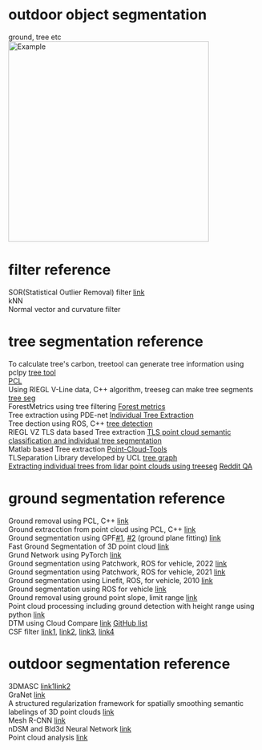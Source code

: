 # outdoor object segmentation
ground, tree etc</br>
<img src="https://github.com/leggedrobotics/tree_detection/blob/main/doc/forest3.jpg" alt="Example" width="400">

# filter reference
SOR(Statistical Outlier Removal) filter [link](https://pcl.readthedocs.io/projects/tutorials/en/latest/statistical_outlier.html)</br>
kNN</br>
Normal vector and curvature filter</br>

# tree segmentation reference
To calculate tree's carbon, treetool can generate tree information using pclpy [tree tool](https://github.com/porteratzo/TreeTool)</br>
[PCL](https://alwynm.github.io/blog/general/pclpy)</br>
Using RIEGL V-Line data, C++ algorithm, treeseg can make tree segments [tree seg](https://github.com/apburt/treeseg)</br>
ForestMetrics using tree filtering [Forest metrics](https://github.com/yurithefury/ForestMetrics)</br>
Tree extraction using PDE-net [Individual Tree Extraction](https://github.com/HiphonL/IndividualTreeExtraction)</br>
Tree dection using ROS, C++ [tree detection](https://github.com/leggedrobotics/tree_detection)</br>
RIEGL VZ TLS data based Tree extraction [TLS point cloud semantic classification and individual tree segmentation](https://github.com/philwilkes/TLS2trees)</br>
Matlab based Tree extraction [Point-Cloud-Tools](https://github.com/tuomasyr/Point-Cloud-Tools)</br>
TLSeparation Library developed by UCL [tree graph](https://github.com/mattbv/treegraph)</br>
[Extracting individual trees from lidar point clouds using treeseg](https://besjournals.onlinelibrary.wiley.com/doi/10.1111/2041-210X.13121)
[Reddit QA](https://www.reddit.com/r/QGIS/comments/10x4yyc/removing_trees_and_buildings_from_contours/)

# ground segmentation reference
Ground removal using PCL, C++ [link](https://github.com/HViktorTsoi/pointcloud_ground_removal)</br>
Ground extracction from point cloud using PCL, C++ [link](https://github.com/fazanham/Ground-Extraction-From-Point-Cloud)</br>
Ground segmentation using GPF[#1](https://github.com/HusseinLezzaik/Segmentation-of-3D-Point-Cloud), [#2](https://arxiv.org/pdf/2207.11919.pdf) (ground plane fitting) [link](https://github.com/JonasHablitzel/PyGroundSegmentation)</br>
Fast Ground Segmentation of 3D point cloud [link](https://github.com/chrise96/3D_Ground_Segmentation)</br>
Grund Network using PyTorch [link](https://github.com/anshulpaigwar/GndNet)</br>
Ground segmentation using Patchwork, ROS for vehicle, 2022 [link](https://github.com/url-kaist/patchwork-plusplus)</br>
Ground segmentation using Patchwork, ROS for vehicle, 2021 [link](https://github.com/LimHyungTae/patchwork)</br>
Ground segmentation using Linefit, ROS, for vehicle, 2010 [link](https://github.com/lorenwel/linefit_ground_segmentation)</br>
Ground segmentation using ROS for vehicle [link](https://github.com/wangx1996/Fast-Ground-Segmentation-Based-on-JPC)</br>
Ground removal using ground point slope, limit range [link](https://github.com/SilvesterHsu/LiDAR_ground_removal)</br>
Point cloud processing including ground detection with height range using python [link](https://github.com/Chim-SO/pointcloudprocessing)</br>
DTM using Cloud Compare [link](https://www.youtube.com/watch?v=48WcjQDMTAM)
[GitHub list](https://github.com/topics/ground-segmentation?l=c%2B%2B&o=desc&s=stars)</br>
CSF filter [link1](https://github.com/jianboqi/CSF), [link2](https://www.cloudcompare.org/doc/wiki/index.php/CSF_(plugin)), [link3](https://www.mdpi.com/2072-4292/8/6/501), [link4](https://github.com/jianboqi/CSF)</br>

# outdoor segmentation reference
3DMASC [link1](https://www.danielgm.net/cgi-bin/dada/mail.cgi/r/CCUpdateList/371107718961/ffaa0b56b8a7fb0f4547d67f1f9d203b/)[link2](https://www.sciencedirect.com/science/article/abs/pii/S0924271623003337?via%3Dihub)</br>
GraNet [link](https://www.sciencedirect.com/science/article/abs/pii/S0924271621001209)</br>
A structured regularization framework for spatially smoothing semantic labelings of 3D point clouds [link](https://www.sciencedirect.com/science/article/abs/pii/S0924271617302988)</br>
Mesh R-CNN [link](https://github.com/facebookresearch/meshrcnn)</br>
nDSM and Bld3d Neural Network [link](https://medium.com/geoai/3d-buildings-from-imagery-with-ai-fbbc1852e4dd)</br>
Point cloud analysis [link](https://github.com/Yochengliu/awesome-point-cloud-analysis)</br>


